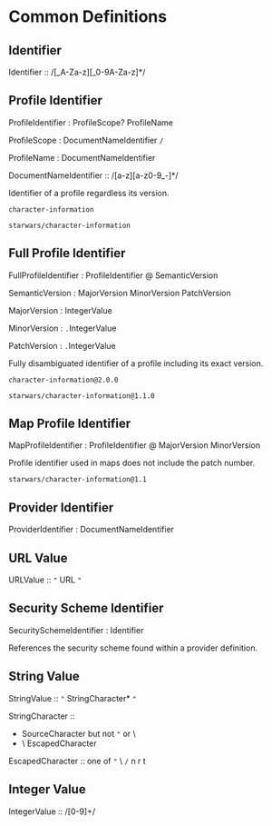 # Common Definitions

## Identifier

Identifier :: /[_A-Za-z][_0-9A-Za-z]*/

## Profile Identifier

ProfileIdentifier : ProfileScope? ProfileName

ProfileScope : DocumentNameIdentifier `/`

ProfileName : DocumentNameIdentifier

DocumentNameIdentifier :: /[a-z][a-z0-9_-]*/

Identifier of a profile regardless its version.

```example
character-information
```

```example
starwars/character-information
```

## Full Profile Identifier

FullProfileIdentifier : ProfileIdentifier @ SemanticVersion

SemanticVersion : MajorVersion MinorVersion PatchVersion

MajorVersion : IntegerValue

MinorVersion : `.`IntegerValue

PatchVersion : `.`IntegerValue

Fully disambiguated identifier of a profile including its exact version.

```example
character-information@2.0.0
```

```example
starwars/character-information@1.1.0
```

## Map Profile Identifier

MapProfileIdentifier : ProfileIdentifier @ MajorVersion MinorVersion

Profile identifier used in maps does not include the patch number.

```example
starwars/character-information@1.1
```

## Provider Identifier

ProviderIdentifier : DocumentNameIdentifier

## URL Value

URLValue :: `"` URL `"`

## Security Scheme Identifier

SecuritySchemeIdentifier : Identifier

References the security scheme found within a provider definition.

## String Value

StringValue :: `"` StringCharacter* `"`

StringCharacter ::
  - SourceCharacter but not `"` or \
  - \ EscapedCharacter

EscapedCharacter :: one of `"` \ `/` n r t

## Integer Value

IntegerValue :: /[0-9]+/
